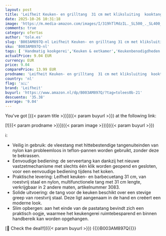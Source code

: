 ```yaml
---
layout: post
title: 'Leifheit Keuken- en grilltang  31 cm met kliksluiting  kooktang met hittebestendige uiteinden  keukentang met stevige roestvrijstalen handgreep.'
date: 2025-10-26 10:31:18
image: 'https://m.media-amazon.com/images/I/319hTlMdzIL._SL500_._SL400_.jpg'
comments: true
category: ofertas
author: 'tole.es'
slug: 'B003AM897Q-nl Leifheit Keuken- en grilltang 31 cm met kliksluiting...'
sku: 'B003AM897Q-nl'
tags: [ 'Handmatig kookgerei','Keuken & eetkamer','Keukenbenodigdheden & -gadgets','Keukentangen','Lepels, spatels & bakpincetten','Wonen & keuken','leifheit','🇳🇱', ]
actualPrice: 9.04 EUR
currency: EUR
price: 9.04
comparePrice: 13.99 EUR
prodname: 'Leifheit Keuken- en grilltang  31 cm met kliksluiting  kooktang met hittebestendige uiteinden  keukentang met stevige roestvrijstalen handgreep.'
country: 'nl'
flag: '🇳🇱'
brand: 'Leifheit'
buyurl: 'https://www.amazon.nl/dp/B003AM897Q/?tag=tolees0b-21'
descuento: '35.38'
average: '9.04'
---
```


You've got [{{< param title >}}]({{< param buyurl >}}) at the following link:

[![{{< param prodname >}}]({{< param image >}})]({{< param buyurl >}})

ℹ️:

- Veilig in gebruik: de vleestang met hittebestendige tangenuiteinden van nylon kan probleemloos in teflon-pannen worden gebruikt, zonder deze te bekrassen.
- Eenvoudige bediening: de serveertang kan dankzij het nieuwe vastzetmechanisme met slechts één klik worden geopend en gesloten, voor een eenvoudige bediening tijdens het koken.
- Praktische levering: Leifheit keuken- en barbecuetang 31 cm, van roestvrij staal en nylon, multifunctionele tang met 31 cm lengte, verkrijgbaar in 2 andere maten, artikelnummer 3083.
- Solide uitvoering: de tang voor de keuken beschikt over een stevige greep van roestvrij staal. Deze ligt aangenaam in de hand en creëert een moderne look.
- Slim opbergen: aan het einde van de pastatang bevindt zich een praktisch oogje, waarmee het keukengerei ruimtebesparend en binnen handbereik kan worden opgehangen.

[🛒 Check the deal!!]({{< param buyurl >}})
{{<world>}}B003AM897Q{{</world>}}
